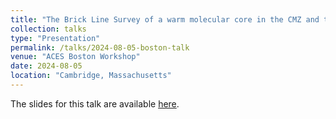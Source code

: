 ```yaml
---
title: "The Brick Line Survey of a warm molecular core in the CMZ and the diffuse medium around it"
collection: talks
type: "Presentation"
permalink: /talks/2024-08-05-boston-talk
venue: "ACES Boston Workshop"
date: 2024-08-05
location: "Cambridge, Massachusetts"
---
```


The slides for this talk are available [here](https://abulatek.github.io/files/bulatek_boston_talk_aug2024.pdf).